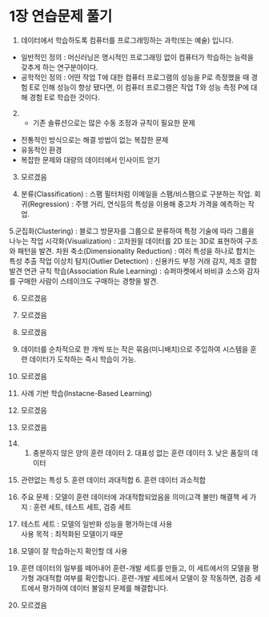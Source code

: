 # 1장 연습문제 풀기

1. 데이터에서 학습하도록 컴퓨터를 프로그래밍하는 과학(또는 예술) 입니다.
* 일반적인 정의 : 머신러닝은 명시적인 프로그래밍 없이 컴퓨터가 학습하는 능력을 갖추게 하는 연구분야이다.
* 공학적인 정의 : 어떤 작업 T에 대한 컴퓨터 프로그램의 성능을 P로 측정했을 때 경험 E로 인해 성능이
향상 됐다면, 이 컴퓨터 프로그램은 작업 T와 성능 측정 P에 대해 경험 E로 학습한 것이다.

2. - 기존 솔류션으로는 많은 수동 조정과 규칙이 필요한 문제
- 전통적인 방식으로는 해결 방법이 없는 복잡한 문제
- 유동적인 환경
- 복잡한 문제와 대량의 데이터에서 인사이트 얻기

3. 모르겠음

4. 분류(Classification) : 스팸 필터처럼 이메일을 스팸/비스팸으로 구분하는 작업.
회귀(Regression) : 주행 거리, 연식등의 특성을 이용해 중고차 가격을 예측하는 작업. 

5.군집화(Clustering) : 블로그 방문자를 그룹으로 분류하여 특정 기술에 따라 그룹을 나누는 작업
시각화(Visualization) : 고차원읠 데이터를 2D 또는 3D로 표현하여 구조와 패턴을 발견.
차원 축소(Dimensionality Reduction) : 여러 특성을 하나로 합치는 특성 추출 작업
이상치 탐지(Outlier Detection) : 신용카드 부정 거래 감지, 제조 결함 발견
연관 규칙 학습(Association Rule Learning) : 슈퍼마켓에서 바비큐 소스와 감자를 구매한 사람이
스테이크도 구매하는 경향을 발견.

6. 모르겠음

7. 모르겠음

8. 모르겠음

9. 데이터를 순차적으로 한 개씩 또는 작은 묶음(미니배치)으로 주입하여 시스템을 훈련
데이터가 도착하는 즉시 학습이 가능.

10. 모르겠음

11. 사례 기반 학습(Instacne-Based Learning)

12. 모르겠음

13. 모르겠음

14. 1. 충분하지 않은 양의 훈련 데이터 2. 대표성 없는 훈련 데이터 3. 낮은 품질의 데이터
4. 관련없는 특성 5. 훈련 데이터 과대적합 6. 훈련 데이터 과소적합

15. 주요 문제 : 모델이 훈련 데이터에 과대적합되었음을 의미(고객 불만) 
해결책 세 가지 : 훈련 세트, 테스트 세트, 검증 세트

16. 테스트 세트 : 모델의 일반화 성능을 평가하는데 사용  
사용 목적 : 최적화된 모델이기 때문

17. 모델이 잘 학습하는지 확인할 데 사용

18. 훈련 데이터의 일부를 떼어내어 훈련-개발 세트를 만들고, 이 세트에서의 모델을 평가형 과대적합
여부를 확인합니다. 훈련-개발 세트에서 모델이 잘 작동하면, 검증 세트에서 평가하여 데이터 불일치 문제를 해결합니다.

19. 모르겠음
